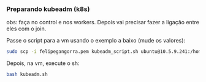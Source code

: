 ### Preparando kubeadm (k8s)

obs: faça no control e nos workers. Depois vai precisar fazer a ligação entre eles com o join.

Passe o script para a vm usando o exemplo a baixo (mude os valores):
``` bash
sudo scp -i felipegangorra.pem kubeadm_script.sh ubuntu@10.5.9.241:/home/ubuntu 
```

Depois, na vm, execute o sh:
``` bash
bash kubeadm.sh
```